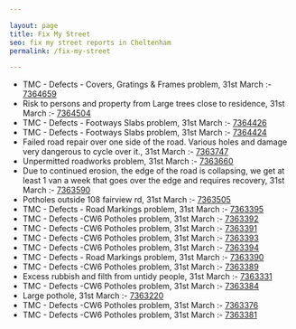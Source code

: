 ```yaml
---

layout: page
title: Fix My Street
seo: fix my street reports in Cheltenham
permalink: /fix-my-street

---
```


<!-- fix_marker starts -->

- TMC - Defects - Covers, Gratings & Frames problem, 31st March :- [7364659](https://www.fixmystreet.com/report/7364659)
- Risk to persons and property from Large trees close to residence, 31st March :- [7364504](https://www.fixmystreet.com/report/7364504)
- TMC - Defects - Footways Slabs problem, 31st March :- [7364426](https://www.fixmystreet.com/report/7364426)
- TMC - Defects - Footways Slabs problem, 31st March :- [7364424](https://www.fixmystreet.com/report/7364424)
- Failed road repair over one side of the road. Various holes and damage very dangerous to cycle over it., 31st March :- [7363747](https://www.fixmystreet.com/report/7363747)
- Unpermitted roadworks problem, 31st March :- [7363660](https://www.fixmystreet.com/report/7363660)
- Due to continued erosion, the edge of the road is collapsing, we get at least 1 van a week that goes over the edge and requires recovery, 31st March :- [7363590](https://www.fixmystreet.com/report/7363590)
- Potholes outside 108 fairview rd, 31st March :- [7363505](https://www.fixmystreet.com/report/7363505)
- TMC - Defects - Road Markings problem, 31st March :- [7363395](https://www.fixmystreet.com/report/7363395)
- TMC - Defects -CW6 Potholes  problem, 31st March :- [7363392](https://www.fixmystreet.com/report/7363392)
- TMC - Defects -CW6 Potholes  problem, 31st March :- [7363391](https://www.fixmystreet.com/report/7363391)
- TMC - Defects -CW6 Potholes  problem, 31st March :- [7363393](https://www.fixmystreet.com/report/7363393)
- TMC - Defects -CW6 Potholes  problem, 31st March :- [7363394](https://www.fixmystreet.com/report/7363394)
- TMC - Defects - Road Markings problem, 31st March :- [7363390](https://www.fixmystreet.com/report/7363390)
- TMC - Defects -CW6 Potholes  problem, 31st March :- [7363389](https://www.fixmystreet.com/report/7363389)
- Excess rubbish and filth from untidy people, 31st March :- [7363331](https://www.fixmystreet.com/report/7363331)
- TMC - Defects -CW6 Potholes  problem, 31st March :- [7363384](https://www.fixmystreet.com/report/7363384)
- Large pothole, 31st March :- [7363220](https://www.fixmystreet.com/report/7363220)
- TMC - Defects -CW6 Potholes  problem, 31st March :- [7363376](https://www.fixmystreet.com/report/7363376)
- TMC - Defects -CW6 Potholes  problem, 31st March :- [7363381](https://www.fixmystreet.com/report/7363381)

<!-- fix_marker ends -->